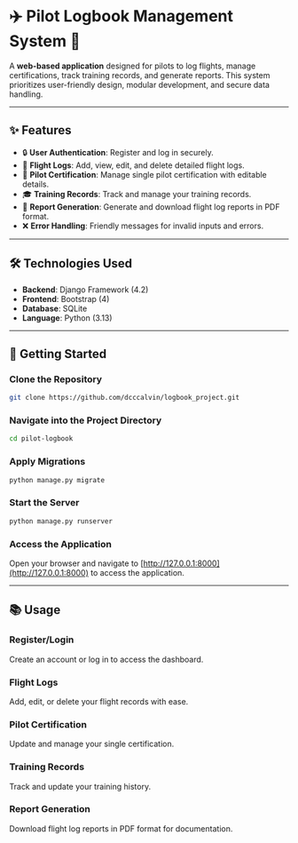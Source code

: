 # ✈️ Pilot Logbook Management System 📝

A **web-based application** designed for pilots to log flights, manage certifications, track training records, and generate reports. This system prioritizes user-friendly design, modular development, and secure data handling.

---

## ✨ **Features**
- 🔒 **User Authentication**: Register and log in securely.
- 🛫 **Flight Logs**: Add, view, edit, and delete detailed flight logs.
- 🧾 **Pilot Certification**: Manage single pilot certification with editable details.
- 🎓 **Training Records**: Track and manage your training records.
- 📄 **Report Generation**: Generate and download flight log reports in PDF format.
- ❌ **Error Handling**: Friendly messages for invalid inputs and errors.

---

## 🛠️ **Technologies Used**
- **Backend**: Django Framework (4.2)
- **Frontend**: Bootstrap (4)
- **Database**: SQLite
- **Language**: Python (3.13)

---

## 🚀 **Getting Started**

### Clone the Repository
```bash
git clone https://github.com/dcccalvin/logbook_project.git
```

### Navigate into the Project Directory
```bash
cd pilot-logbook
```

### Apply Migrations
```bash
python manage.py migrate
```

### Start the Server
```bash
python manage.py runserver
```

### Access the Application
Open your browser and navigate to [http://127.0.0.1:8000](http://127.0.0.1:8000) to access the application.

---

## 📚 Usage

### Register/Login
Create an account or log in to access the dashboard.

### Flight Logs
Add, edit, or delete your flight records with ease.

### Pilot Certification
Update and manage your single certification.

### Training Records
Track and update your training history.

### Report Generation
Download flight log reports in PDF format for documentation.

